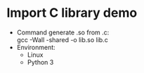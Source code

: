 # Import C library demo
- Command generate .so from .c:  
gcc -Wall -shared -o lib.so lib.c  
- Environment:  
  + Linux  
  + Python 3